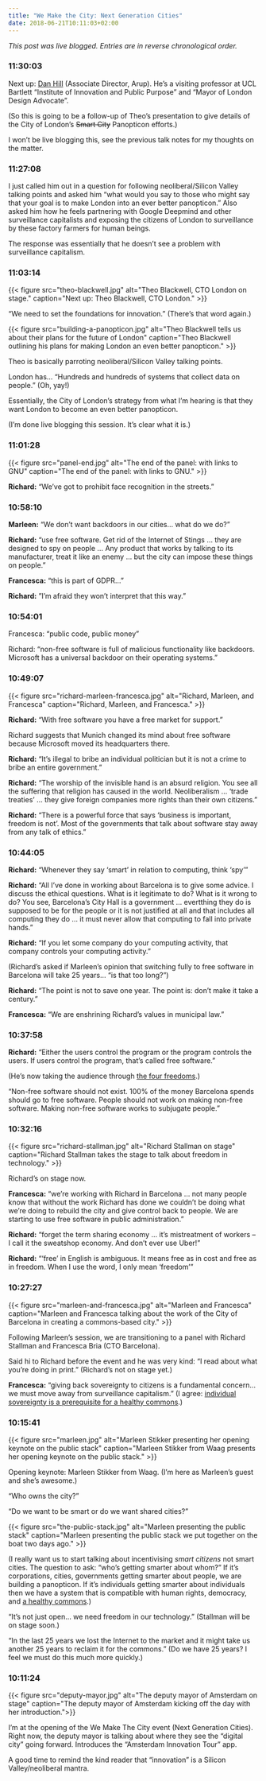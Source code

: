 ```yaml
---
title: "We Make the City: Next Generation Cities"
date: 2018-06-21T10:11:03+02:00
--- 
```


_This post was live blogged. Entries are in reverse chronological order._

### 11:30:03

Next up: [Dan Hill](https://www.arup.com/our-firm/dan-hill) (Associate Director, Arup). He’s a visiting professor at UCL Bartlett “Institute of Innovation and Public Purpose” and “Mayor of London Design Advocate”.

(So this is going to be a follow-up of Theo’s presentation to give details of the City of London’s <strike>Smart City</strike> Panopticon efforts.)

I won’t be live blogging this, see the previous talk notes for my thoughts on the matter.

### 11:27:08

I just called him out in a question for following neoliberal/Silicon Valley talking points and asked him “what would you say to those who might say that your goal is to make London into an ever better panopticon.” Also asked him how he feels partnering with Google Deepmind and other surveillance capitalists and exposing the citizens of London to surveillance by these factory farmers for human beings. 

The response was essentially that he doesn’t see a problem with surveillance capitalism.

### 11:03:14 

{{< figure src="theo-blackwell.jpg" alt="Theo Blackwell, CTO London on stage." caption="Next up: Theo Blackwell, CTO London." >}}

“We need to set the foundations for innovation.” (There’s that word again.)

{{< figure src="building-a-panopticon.jpg" alt="Theo Blackwell tells us about their plans for the future of London" caption="Theo Blackwell outlining his plans for making London an even better panopticon." >}}

Theo is basically parroting neoliberal/Silicon Valley talking points.

London has… “Hundreds and hundreds of systems that collect data on people.” (Oh, yay!)

Essentially, the City of London’s strategy from what I’m hearing is that they want London to become an even better panopticon.

(I’m done live blogging this session. It’s clear what it is.)

### 11:01:28

{{< figure src="panel-end.jpg" alt="The end of the panel: with links to GNU" caption="The end of the panel: with links to GNU." >}}

__Richard:__ “We’ve got to prohibit face recognition in the streets.”

### 10:58:10

__Marleen:__ “We don’t want backdoors in our cities… what do we do?”

__Richard:__ “use free software. Get rid of the Internet of Stings … they are designed to spy on people … Any product that works by talking to its manufacturer, treat it like an enemy … but the city can impose these things on people.”

__Francesca:__ “this is part of GDPR…”

__Richard:__ ”I’m afraid they won’t interpret that this way.”

### 10:54:01

Francesca: “public code, public money”

Richard: “non-free software is full of malicious functionality like backdoors. Microsoft has a universal backdoor on their operating systems.”

### 10:49:07

{{< figure src="richard-marleen-francesca.jpg" alt="Richard, Marleen, and Francesca" caption="Richard, Marleen, and Francesca." >}}

__Richard:__ “With free software you have a free market for support.”

Richard suggests that Munich changed its mind about free software because Microsoft moved its headquarters there.

__Richard:__ “It’s illegal to bribe an individual politician but it is not a crime to bribe an entire government.”

__Richard:__ “The worship of the invisible hand is an absurd religion. You see all the suffering that religion has caused in the world. Neoliberalism … ‘trade treaties’ … they give foreign companies more rights than their own citizens.”

__Richard:__ “There is a powerful force that says ‘business is important, freedom is not’. Most of the governments that talk about software stay away from any talk of ethics.”


### 10:44:05

__Richard:__ “Whenever they say ‘smart’ in relation to computing, think ‘spy’”

__Richard:__ “All I’ve done in working about Barcelona is to give some advice. I discuss the ethical questions. What is it legitimate to do? What is it wrong to do? You see, Barcelona’s City Hall is a government … evertthing they do is supposed to be for the people or it is not justified at all and that includes all computing they do … it must never allow that computing to fall into private hands.”

__Richard:__ “If you let some company do your computing activity, that company controls your computing activity.”

(Richard’s asked if Marleen’s opinion that switching fully to free software in Barcelona will take 25 years… “is that too long?”)

__Richard:__ “The point is not to save one year. The point is: don’t make it take a century.”

__Francesca:__ “We are enshrining Richard’s values in municipal law.”

### 10:37:58

__Richard:__ “Either the users control the program or the program controls the users. If users control the program, that’s called free software.”

(He’s now taking the audience through [the four freedoms](https://www.fsf.org/events/js-20121019-santiagodecompostela).)

“Non-free software should not exist. 100% of the money Barcelona spends should go to free software. People should not work on making non-free software. Making non-free software works to subjugate people.”

### 10:32:16

{{< figure src="richard-stallman.jpg" alt="Richard Stallman on stage" caption="Richard Stallman takes the stage to talk about freedom in technology." >}}

Richard’s on stage now.

__Francesca:__ “we’re working with Richard in Barcelona … not many people know that without the work Richard has done we couldn’t be doing what we’re doing to rebuild the city and give control back to people. We are starting to use free software in public administration.”

__Richard:__ “forget the term sharing economy … it’s mistreatment of workers – I call it the sweatshop economy. And don’t ever use Uber!”

__Richard:__ “‘free’ in English is ambiguous. It means free as in cost and free as in freedom. When I use the word, I only mean ‘freedom’”

### 10:27:27

{{< figure src="marleen-and-francesca.jpg" alt="Marleen and Francesca" caption="Marleen and Francesca talking about the work of the City of Barcelona in creating a commons-based city." >}}

Following Marleen’s session, we are transitioning to a panel with Richard Stallman and Francesca Bria (CTO Barcelona).

Said hi to Richard before the event and he was very kind: “I read about what you’re doing in print.” (Richard’s not on stage yet.)

__Francesca:__ “giving back sovereignty to citizens is a fundamental concern… we must move away from surveillance capitalism.” (I agree: [individual sovereignty is a prerequisite for a healthy commons](https://ar.al/notes/encouraging-individual-sovereignty-and-a-healthy-commons/).)

### 10:15:41

{{< figure src="marleen.jpg" alt="Marleen Stikker presenting her opening keynote on the public stack" caption="Marleen Stikker from Waag presents her opening keynote on the public stack." >}}

Opening keynote: Marleen Stikker from Waag. (I’m here as Marleen’s guest and she’s awesome.)

“Who owns the city?”

“Do we want to be smart or do we want shared cities?” 

{{< figure src="the-public-stack.jpg" alt="Marleen presenting the public stack" caption="Marleen presenting the public stack we put together on the boat two days ago." >}}

(I really want us to start talking about incentivising _smart citizens_ not smart cities. The question to ask: “who’s getting smarter about whom?” If it’s corporations, cities, governments getting smarter about people, we are building a panopticon. If it’s individuals getting smarter about individuals then we have a system that is compatible with human rights, democracy, and [a healthy commons](https://ar.al/notes/encouraging-individual-sovereignty-and-a-healthy-commons/).)

“It’s not just open… we need freedom in our technology.” (Stallman will be on stage soon.)

“In the last 25 years we lost the Internet to the market and it might take us another 25 years to reclaim it for the commons.” (Do we have 25 years? I feel we must do this much more quickly.)

### 10:11:24

{{< figure src="deputy-mayor.jpg" alt="The deputy mayor of Amsterdam on stage" caption="The deputy mayor of Amsterdam kicking off the day with her introduction.">}}

I’m at the opening of the We Make The City event (Next Generation Cities). Right now, the deputy mayor is talking about where they see the “digital city” going forward. Introduces the “Amsterdam Innovation Tour” app.

A good time to remind the kind reader that “innovation” is a Silicon Valley/neoliberal mantra.



